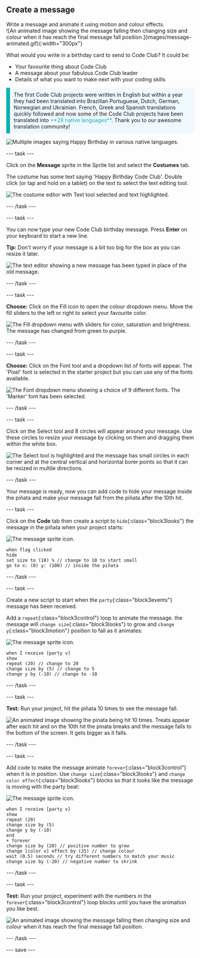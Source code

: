 ## Create a message

<div style="display: flex; flex-wrap: wrap">
<div style="flex-basis: 200px; flex-grow: 1; margin-right: 15px;">
Write a message and animate it using motion and colour effects. 
</div>
<div>
![An animated image showing the message falling then changing size and colour when it has reach the final message fall position.](images/message-animated.gif){:width="300px"}
</div>
</div>

What would you write in a birthday card to send to Code Club? It could be:
+ Your favourite thing about Code Club
+ A message about your fabulous Code Club leader
+ Details of what you want to make next with your coding skills

<p style="border-left: solid; border-width:10px; border-color: #0faeb0; background-color: aliceblue; padding: 10px;">
The first Code Club projects were written in English but within a year they had been translated into Brazilian Portuguese, Dutch, German, Norwegian and Ukrainian. French, Greek and Spanish translations quickly followed and now some of the Code Club projects have been translated into <span style="color: #0faeb0">**28 native languages**</span>. Thank you to our awesome translation community!

![Multiple images saying Happy Birthday in various native languages.](images/birthday-languages.png)
</p>

--- task ---

Click on the **Message** sprite in the Sprite list and select the **Costumes** tab. 

The costume has some text saying 'Happy Birthday Code Club'. Double click (or tap and hold on a tablet) on the text to select the text editing tool.

![The costume editor with Text tool selected and text highlighted.](images/text-edit.png)

--- /task ---

--- task ---

You can now type your new Code Club birthday message. Press **Enter** on your keyboard to start a new line. 

**Tip:** Don't worry if your message is a bit too big for the box as you can resize it later.

![The text editor showing a new message has been typed in place of the old message.](images/new-text.png)

--- /task ---

--- task ---

**Choose:** Click on the Fill icon to open the colour dropdown menu. Move the fill sliders to the left or right to select your favourite color. 

![The Fill dropdown menu with sliders for color, saturation and brightness. The message has changed from green to purple.](images/font-colour.png)

--- /task ---

--- task ---

**Choose:** Click on the Font tool and a dropdown list of fonts will appear. The 'Pixel' font is selected in the starter project but you can use any of the fonts available. 

![The Font dropdown menu showing a choice of 9 different fonts. The 'Marker' font has been selected.](images/font-type.png)

--- /task ---

--- task ---

Click on the Select tool and 8 circles will appear around your message. Use these circles to resize your message by clicking on them and dragging them within the white box. 

![The Select tool is highlighted and the message has small circles in each corner and at the central vertical and horizontal borer points so that it can be resized in multile directions.](images/resize-message.png)

--- /task ---

Your message is ready, now you can add code to hide your message inside the piñata and make your message fall from the piñata after the 10th hit. 

--- task ---

Click on the **Code** tab then create a script to `hide`{:class="block3looks"} the message in the piñata when your project starts:

![The message sprite icon.](images/message-sprite.png)

```blocks3
when flag clicked
hide
set size to (10) % // change to 10 to start small
go to x: (0) y: (100) // inside the piñata
```

--- /task ---

--- task ---

Create a new script to start when the `party`{:class="block3events"} message has been received. 

Add a `repeat`{:class="block3control"} loop to animate the message. the message will `change size`{:class="block3looks"} to grow and `change y`{:class="block3motion"} position to fall as it animates:

![The message sprite icon.](images/message-sprite.png)

```blocks3
when I receive [party v]
show
repeat (20) // change to 20
change size by (5) // change to 5
change y by (-10) // change to -10
```

--- /task ---

--- task ---

**Test:** Run your project, hit the piñata 10 times to see the message fall.

![An animated image showing the pinata being hit 10 times. Treats appear after each hit and on the 10th hit the pinata breaks and the message falls to the bottom of the screen. It gets bigger as it falls.](images/falling-message.gif)

--- /task ---

--- task ---

Add code to make the message animate `forever`{:class="block3control"} when it is in position. Use `change size`{:class="block3looks"} and `change color effect`{:class="block3looks"} blocks so that it looks like the message is moving with the party beat: 

![The message sprite icon.](images/message-sprite.png)

```blocks3
when I receive [party v]
show
repeat (20)
change size by (5)
change y by (-10)
end
+ forever
change size by (20) // positive number to grow
change [color v] effect by (25) // change colour
wait (0.5) seconds // try different numbers to match your music
change size by (-20) // negative number to shrink
```

--- /task ---

--- task ---

**Test:** Run your project, experiment with the numbers in the `forever`{:class="block3control"} loop blocks until you have the animation you like best.

![An animated image showing the message falling then changing size and colour when it has reach the final message fall position.](images/message-animated.gif)

--- /task ---

--- save ---
